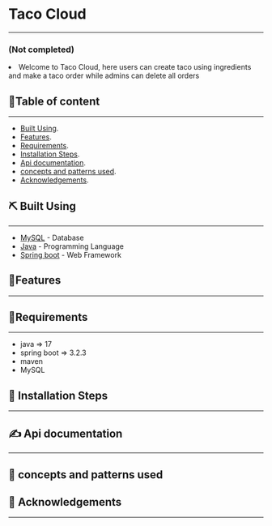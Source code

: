 # Taco Cloud
<p align="center">
</p>

---
### (Not completed)
<li> Welcome to Taco Cloud, here users can create taco using ingredients and make a taco order while admins can delete all orders</li>

##  📝Table of content

---
- [Built Using](#built).
- [Features](#features).
- [Requirements](#requirements).
- [Installation Steps](#installation).
- [Api documentation](#api).
- [concepts and patterns used](#concepts).
- [Acknowledgements](#acknowledgements).


## ⛏️ Built Using <a name = "built"></a>

---
- [MySQL](https://www.mongodb.com/) - Database
- [Java](https://docs.oracle.com/en/java/) - Programming Language
- [Spring boot](https://spring.io/projects/spring-boot) - Web Framework

## 🧐Features <a name = "features"></a>

---


## 🔧Requirements <a name = "requirements"></a>

---
- java => 17
- spring boot => 3.2.3
- maven
- MySQL

## 🚀 Installation Steps <a name = "installation"></a>

---


## ✍️ Api documentation <a name = "api"></a>

---
## 🎈 concepts and patterns used <a name = "concepts"></a>



## 🎉 Acknowledgements <a name = "acknowledgements"></a>

---
